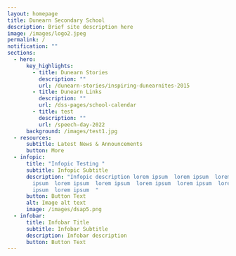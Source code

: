 ```yaml
---
layout: homepage
title: Dunearn Secondary School
description: Brief site description here
image: /images/logo2.jpeg
permalink: /
notification: ""
sections:
  - hero:
      key_highlights:
        - title: Dunearn Stories
          description: ""
          url: /dunearn-stories/inspiring-dunearnites-2015
        - title: Dunearn Links
          description: ""
          url: /dss-pages/school-calendar
        - title: test
          description: ""
          url: /speech-day-2022
      background: /images/test1.jpg
  - resources:
      subtitle: Latest News & Announcements
      button: More
  - infopic:
      title: "Infopic Testing "
      subtitle: Infopic Subtitle
      description: "Infopic description lorem ipsum  lorem ipsum  lorem ipsum  lorem
        ipsum  lorem ipsum  lorem ipsum  lorem ipsum  lorem ipsum  lorem
        ipsum  lorem ipsum  "
      button: Button Text
      alt: Image alt text
      image: /images/dsap5.png
  - infobar:
      title: Infobar Title
      subtitle: Infobar Subtitle
      description: Infobar description
      button: Button Text
---
```

